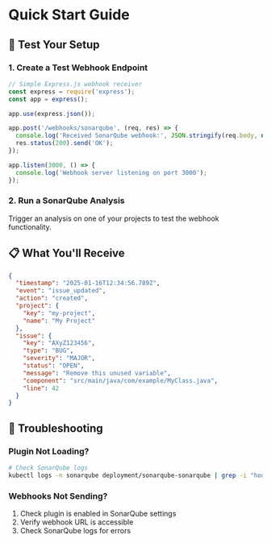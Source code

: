 # Quick Start Guide

## 🧪 Test Your Setup

### 1. Create a Test Webhook Endpoint

```javascript
// Simple Express.js webhook receiver
const express = require('express');
const app = express();

app.use(express.json());

app.post('/webhooks/sonarqube', (req, res) => {
  console.log('Received SonarQube webhook:', JSON.stringify(req.body, null, 2));
  res.status(200).send('OK');
});

app.listen(3000, () => {
  console.log('Webhook server listening on port 3000');
});
```

### 2. Run a SonarQube Analysis

Trigger an analysis on one of your projects to test the webhook functionality.

## 📋 What You'll Receive

```json
{
  "timestamp": "2025-01-16T12:34:56.789Z",
  "event": "issue_updated",
  "action": "created",
  "project": {
    "key": "my-project",
    "name": "My Project"
  },
  "issue": {
    "key": "AXyZ123456",
    "type": "BUG",
    "severity": "MAJOR",
    "status": "OPEN",
    "message": "Remove this unused variable",
    "component": "src/main/java/com/example/MyClass.java",
    "line": 42
  }
}
```

## 🔧 Troubleshooting

### Plugin Not Loading?
```bash
# Check SonarQube logs
kubectl logs -n sonarqube deployment/sonarqube-sonarqube | grep -i "hooks"
```

### Webhooks Not Sending?
1. Check plugin is enabled in SonarQube settings
2. Verify webhook URL is accessible
3. Check SonarQube logs for errors
